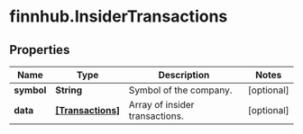 # finnhub.InsiderTransactions

## Properties

Name | Type | Description | Notes
------------ | ------------- | ------------- | -------------
**symbol** | **String** | Symbol of the company. | [optional] 
**data** | [**[Transactions]**](Transactions.md) | Array of insider transactions. | [optional] 


